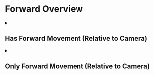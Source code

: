 # Forward Overview

<details>
<summary><h2>Has Forward Movement (Relative to Camera)</h2></summary>


<h3>🔵 Label Name:</h3>
<code>has_forward_wrt_camera</code>


<h3>📖 Definition:</h3>
Does the camera move forward (not zooming in) with respect to the initial frame?

<details>
<summary><h4> Question (Definition)</h4></summary>

- Does the camera move forward in space based on its starting position?

- Is the camera moving forward (not zooming in) with respect to itself, creating a noticeable parallax effect?

- Is the forward motion of the camera clear in this shot by comparing the start and end of the shot?

- Is the camera dollying in with respect to itself?

- Is the camera dollying forward with respect to itself?

</details>

<details>
<summary><h4> Alternative Question</h4></summary>

- Does the camera move forward (not zooming in)?

- Is the camera moving forward?

- Is there clear forward movement when comparing the start and end of the shot?

- Does the camera travel forward in space, rather than zooming in?

- Is the camera pushing forward through the space?

- Does the shot feature a clear forward motion of the camera?

- Is the camera’s movement progressing forward rather than backward?

- Is the forward motion of the camera clear in this shot?

- Does the camera travel forward in space, rather than zooming in?

- Is the camera advancing in the scene?

- Does the perspective shift forward rather than relying on zoom?

- Is the camera physically traveling forward instead of adjusting focal length?

- Is the camera advancing, creating a strong sense of depth?

</details>

<details>
<summary><h4> Prompt (Definition)</h4></summary>

- A video where the camera moves forward (not zooming in) with respect to the initial frame.

- A shot where the camera moves forward in space based on its starting position.

- A video where the camera moves forward (not zooming in) with respect to itself, creating a noticeable parallax effect.

- A scene where the forward motion of the camera is clear by comparing the start and end of the shot.

- The camera pushes in with respect to itself.

- The camera dollies forward with respect to itself.

- A video where the camera dolly moves forward with respect to itself.

</details>

<details>
<summary><h4> Alternative Prompt</h4></summary>

- A shot where the camera moves forward (not zooming in).

- A video where the camera is moving forward.

- The camera moves forward in space based on its starting position.

- The camera pushes forward through the space.

- The camera moves forward.

- Camera advances forward.

- A scene where there is clear forward movement when comparing the start and end of the shot.

- A video where the camera travels forward in space, rather than zooming in.

- A shot where the camera pushes forward through the space.

- A video where the shot features a clear forward motion of the camera.

- A scene where the camera’s movement progresses forward rather than backward.

- A video where the forward motion of the camera is clear.

- A shot where the camera travels forward in space rather than zooming in.

- A scene where the camera is advancing in the shot.

- A video where the perspective shifts forward rather than relying on zoom.

- A shot where the camera physically travels forward instead of adjusting focal length.

- A video where the camera advances, creating a strong sense of depth.

</details>

<h4>🟢 Positive:</h4>
<code>self.cam_motion.camera_movement in ['major_simple','major_complex'] and self.cam_motion.camera_forward_backward_cam_frame == 'forward'</code>

<h4>🔴 Negative:</h4>
<code>((self.cam_motion.camera_movement in ['major_simple','no'] and self.cam_motion.steadiness not in ['unsteady','very_unsteady'] and self.cam_motion.camera_forward_backward_cam_frame != 'forward') or (self.cam_motion.camera_movement in ['major_complex'] and self.cam_motion.camera_forward_backward_cam_frame == 'backward'))</code>

<details>
<summary><h4>🔴 Negative (Easy)</h4></summary>

- <b>moving_backward</b>: <code>self.cam_motion.camera_movement in ['major_simple','major_complex'] and self.cam_motion.camera_forward_backward_cam_frame == 'backward' and self.cam_motion.steadiness not in ['unsteady','very_unsteady']</code>

</details>

<details>
<summary><h4>🔴 Negative (Hard)</h4></summary>

- <b>zooming_in</b>: <code>self.cam_motion.camera_movement in ['major_simple'] and self.cam_motion.camera_forward_backward_cam_frame != 'forward' and self.cam_motion.camera_zoom == 'in' and self.cam_motion.steadiness not in ['unsteady','very_unsteady']</code>

</details>

</details>

<details>
<summary><h2>Only Forward Movement (Relative to Camera)</h2></summary>


<h3>🔵 Label Name:</h3>
<code>only_forward_wrt_camera</code>


<h3>📖 Definition:</h3>
Does the camera move only forward (not zooming in) with respect to the initial frame?

<details>
<summary><h4> Question (Definition)</h4></summary>

- Is forward motion the only camera movement from the initial frame?

- Is there no other camera motion except forward movement relative to the initial frame?

- Does the camera move forward with respect to itself without any other movement or zooming?

- Is the camera only moving forward relative to the first frame?

- Is the camera only dollying in with respect to itself?

- Is the camera only dollying forward with respect to itself?

- Is the camera only pushing forward without zooming in relative to the first frame?

</details>

<details>
<summary><h4> Alternative Question</h4></summary>

- Is the camera only moving forward?

- Is the camera only moving forward (not zooming in) in the scene, creating a noticeable parallax effect?

- Is forward motion the only camera movement in this shot?

- Does the camera travel only forward in space, rather than zooming in?

- Is the camera exclusively moving forward relative to its initial position?

- Does the camera advance in a straight forward direction without any other motions?

- Is the only movement in this shot a forward motion?

- Is there no side, tilt, or zoom adjustments while moving forward?

- Does the camera progress ahead without any vertical or lateral changes?

- Does the tracking movement consist only of a forward push?

- Is the camera strictly advancing forward with no other motion applied?

- Does the shot feature only a single directional forward movement?

</details>

<details>
<summary><h4> Prompt (Definition)</h4></summary>

- A video where the camera moves only forward (not zooming in) with respect to the initial frame.

- A shot where the camera advances in space relative to its starting position without any additional motion.

- A video where the camera exclusively moves forward with respect to the initial frame, creating a noticeable parallax effect.

- A scene where the camera progresses forward with respect to itself without any lateral or vertical movement.

- The camera only dollying forward with respect to itself.

- The camera only pushes forward with respect to itself.

</details>

<details>
<summary><h4> Alternative Prompt</h4></summary>

- A shot where the camera moves forward with no additional movement type.

- The camera moves forward without incorporating other movement types.

- The camera dollies forward.

- The camera advances forward.

- Camera moves forward.

- A shot where the forward motion is the only movement present in the scene.

- A shot where the camera moves strictly forward without side-to-side or vertical adjustments.

- A video where the camera advances in a single direction without any motion complexity.

- A scene where the camera moves straight ahead without tilting or panning.

- A video where the camera strictly maintains forward movement with no deviation.

- A shot where the tracking movement is purely forward without other motions.

- A scene where the only motion is the camera pushing ahead in a single direction.

</details>

<h4>🟢 Positive:</h4>
<code>self.cam_motion.camera_movement in ['major_simple'] and self.cam_motion.camera_forward_backward_cam_frame == 'forward' and self.cam_motion.check_if_no_motion_cam_frame(exclude=['forward_backward']) and self.cam_motion.steadiness not in ['unsteady','very_unsteady']</code>

<h4>🔴 Negative:</h4>
<code>self.cam_motion.camera_forward_backward_cam_frame != 'forward' or not self.cam_motion.check_if_no_motion_cam_frame(exclude=['forward_backward']) or self.cam_motion.camera_movement not in ['major_simple']</code>

<details>
<summary><h4>🔴 Negative (Easy)</h4></summary>

- <b>moving_backward</b>: <code>self.cam_motion.camera_movement in ['major_simple','major_complex'] and self.cam_motion.camera_forward_backward_cam_frame == 'backward'</code>

</details>

<details>
<summary><h4>🔴 Negative (Hard)</h4></summary>

- <b>zooming_in</b>: <code>self.cam_motion.camera_movement in ['major_simple'] and self.cam_motion.camera_forward_backward_cam_frame != 'forward' and self.cam_motion.camera_zoom == 'in'</code>

- <b>compound_motion_with_forward</b>: <code>self.cam_motion.camera_movement in ['major_simple'] and self.cam_motion.camera_forward_backward_cam_frame == 'forward' and not self.cam_motion.check_if_no_motion_cam_frame(exclude=['forward_backward'])</code>

</details>

</details>
